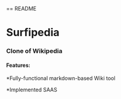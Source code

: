 == README

# Surfipedia

### Clone of Wikipedia

#### Features:

*Fully-functional markdown-based Wiki tool

*Implemented SAAS


